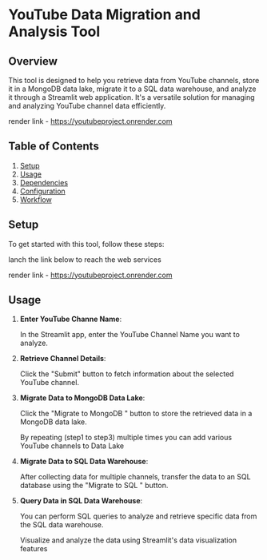# YouTube Data Migration and Analysis Tool

## Overview

This tool is designed to help you retrieve data from YouTube channels, store it in a MongoDB data lake, migrate it to a SQL data warehouse, and analyze it through a Streamlit web application. It's a versatile solution for managing and analyzing YouTube channel data efficiently.

render link - https://youtubeproject.onrender.com


## Table of Contents

1. [Setup](#setup)
2. [Usage](#usage)
3. [Dependencies](#dependencies)
4. [Configuration](#configuration)
5. [Workflow](#workflow)

## Setup

To get started with this tool, follow these steps:

lanch the link below to reach the web services

render link - https://youtubeproject.onrender.com

## Usage

1. **Enter YouTube Channe Name**:

   In the Streamlit app, enter the YouTube Channel Name you want to analyze.
   
2. **Retrieve Channel Details**:

   Click the "Submit" button to fetch information about the selected YouTube channel.
  
3. **Migrate Data to MongoDB Data Lake**:

   Click the "Migrate to MongoDB " button to store the retrieved data in a MongoDB data lake.

   By repeating (step1 to step3) multiple times you can add various YouTube channels to Data Lake

4. **Migrate Data to SQL Data Warehouse**:

   After collecting data for multiple channels, transfer the data to an SQL database using the "Migrate to SQL " button.

5. **Query Data in SQL Data Warehouse**:

   You can perform SQL queries to analyze and retrieve specific data from the SQL data warehouse.

   Visualize and analyze the data using Streamlit's data visualization features

